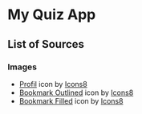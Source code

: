 # My Quiz App

## List of Sources

### Images

- <a target="_blank" href="https://icons8.com/icon/43726/kontakte">Profil</a> icon by <a target="_blank" href="https://icons8.com">Icons8</a>
- <a target="_blank" href="https://icons8.com/icon/82461/lesezeichen">Bookmark Outlined</a> icon by <a target="_blank" href="https://icons8.com">Icons8</a>
- <a target="_blank" href="https://icons8.com/icon/83134/lesezeichen">Bookmark Filled</a> icon by <a target="_blank" href="https://icons8.com">Icons8</a>
